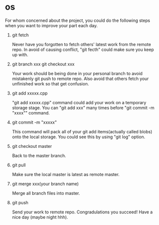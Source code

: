 # os
For whom concerned about the project, you could do the following steps when you want to improve your part each day.

1. git fetch

   Never have you forgotten to fetch others' latest work from the remote repo.  In avoid of causing conflict, "git fecth" could make sure you keep up with.

2. git branch xxx
   git checkout xxx
   
   Your work should be being done in your personal branch to avoid mistakenly git push to remote repo. Also avoid that others fetch your unfinished work so that get confusion.

3. git add xxxxx.cpp

   "git add xxxxx.cpp" command could add your work on a temporary storage stage. You can "git add xxx" many times before "git commit -m "xxxx"" command.

4. git commit -m "xxxxx"

   This command will pack all of your git add items(actually called blobs) onto the local storage. You could see this by using "git log" option.

5. git checkout master

   Back to the master branch.

6. git pull

   Make sure the local master is latest as remote master.

7. git merge xxx(your branch name)

   Merge all branch files into master.

8. git push

   Send your work to remote repo. Congradulations you succeed! Have a nice day (maybe night hhh).  
